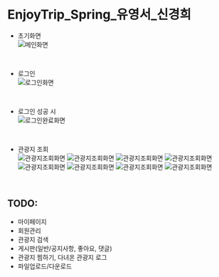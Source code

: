 # EnjoyTrip_Spring_유영서_신경희

- 초기화면 \
![메인화면](/uploads/2d5614349fdfa6ca557d967088d6e7ed/메인화면.png)
<br/>

- 로그인 \
![로그인화면](/uploads/f5694d00fa79bf698661789227b22ff0/로그인화면.png)
<br/>

- 로그인 성공 시 \
![로그인완료화면](/uploads/b590dd087f7c7fdc5ad34b98f162340d/로그인완료화면.png)
<br/>

- 관광지 조회 \
![관광지조회화면](/uploads/196cb7e4653b1f5618a87c8167dc50c7/image.png)
![관광지조회화면](/uploads/b66763e848ee8006fc799a2f66e810cf/image.png)
![관광지조회화면](/uploads/b33f033801ad9cc7acc1d13652d0e9fe/image.png)
![관광지조회화면](/uploads/4d1d5521b78ba4eda3d4e591e093ce23/image.png)
![관광지조회화면](/uploads/78f7a760b92d5e2e23ca6f49819122f6/image.png)
![관광지조회화면](/uploads/6f90e4b1444bff992d48f83545afde6b/image.png)
![관광지조회화면](/uploads/41a50e7bb37695a27b34e7ea30aa3507/image.png)
![관광지조회화면](/uploads/1665f6e44f9dd7601e425058082b01b9/image.png)
<br/>


## TODO:
- 마이페이지
- 회원관리
- 관광지 검색
- 게시판(일반/공지사항, 좋아요, 댓글)
- 관광지 찜하기, 다녀온 관광지 로그
- 파일업로드/다운로드
